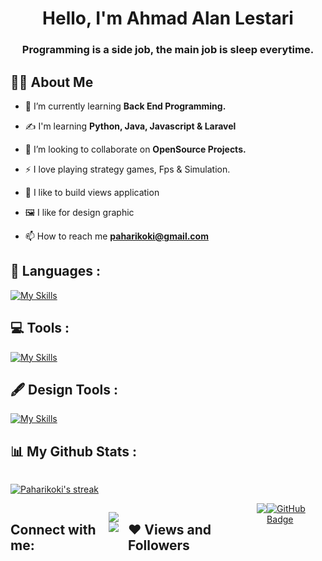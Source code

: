
<h1 align="center">Hello, I'm Ahmad Alan Lestari</h1>
<h3 align="center">Programming is a side job, the main job is sleep everytime.</h3>


## 🙋‍♂️ About Me

- 🌱 I’m currently learning **Back End Programming.**

- :writing_hand: I'm learning **Python, Java, Javascript & Laravel**

- 👯 I’m looking to collaborate on **OpenSource Projects.**

- ⚡ I love playing strategy games, Fps & Simulation.

- :art: I like to build views application

- :framed_picture: I like for design graphic

- 📫 How to reach me **paharikoki@gmail.com**

## :notebook_with_decorative_cover: Languages :

[![My Skills](https://skillicons.dev/icons?i=java,js,dart,dotnet,py,php,nodejs,vue,spring,react,nextjs,flutter,fastapi,laravel&theme=dark&perline=7)](https://skillicons.dev)

## :computer: Tools :

[![My Skills](https://skillicons.dev/icons?i=linux,visualstudio,idea,git&theme=dark&perline=7)](https://skillicons.dev)

## :fountain_pen: Design Tools :

[![My Skills](https://skillicons.dev/icons?i=figma,ps,pr,ai,sketchup&theme=dark&perline=7)](https://skillicons.dev)


<h2> 📊 My Github Stats : </h2>
<div style="display:flex;">  
<br>
<p align="left">
    <a href="https://github.com/paharikoki/github-readme-streak-stats">
        <img title="🔥 Get streak stats for your profile at git.io/streak-stats" alt="Paharikoki's streak" src="https://github-readme-streak-stats.herokuapp.com/?user=paharikoki&theme=black-ice&hide_border=true&stroke=0000&background=060A0CD0"/>
    </a>
</p>
</div>

<div style="display:flex;">
    
## Connect with me:
<p align="left">

 <a href = "https://www.instagram.com/ahmadalan28/"><img src="https://skillicons.dev/icons?i=instagram&theme=dark&perline=7"/></a>
 <a href = "https://web.facebook.com/people/Ahmad-Alan/100009959614136/"><img src="https://img.icons8.com/fluent/48/000000/facebook-new.png"/></a>

</p>

## ❤ Views and Followers
<a href="https://github.com/Meghna-DAS/github-profile-views-counter">
    <img src="https://komarev.com/ghpvc/?username=paharikoki">
</a>
<a href="https://github.com/paharikoki?tab=followers"><img src="https://img.shields.io/github/followers/paharikoki?label=Followers&style=social" alt="GitHub Badge"></a>
